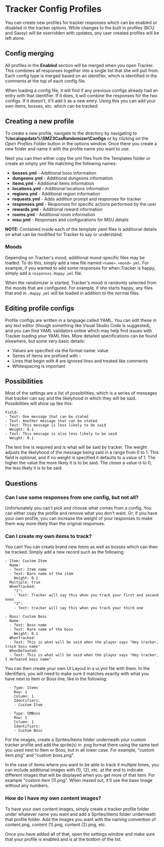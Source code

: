 # Tracker Config Profiles

You can create new profiles for tracker responses which can be enabled or disabled in the tracker options. While changes to the built in profiles (BCU and Sassy) will be overridden with updates, any user created profiles will be left alone.

## Config merging

All profiles in the **Enabled** section will be merged when you open Tracker. This combines all responses together into a single list that she will pull from. Each config type is merged based on an identifier, which is identified in the comments at the top of each config file.

When loading a config file, it will find if any previous configs already had an entry with that identifier. If it does, it will combine the responses for the two configs. If it doesn't, it'll add it as a new entry. Using this you can add your own items, bosses, etc. which can be tracked.

## Creating a new profile

To create a new profile, navigate to the directory by navigating to **%localappdata%\SMZ3CasRandomizer\Configs** or by clicking on the _Open Profiles Folder_ button in the options window. Once there you create a new folder and name it with the profile name you want to use.

Next you can then either copy the yml files from the Templates folder or create an empty yml file matching the following names:

- **bosses.yml** - Additional boss information
- **dungeons.yml** - Additional dungeons information
- **items.yml** - Additional items information
- **locations.yml** - Additional locations information
- **regions.yml** - Additional region information
- **requests.yml** - Adds addition prompt and responses for tracker
- **responses.yml** - Responses for specific actions performed by the user
- **rewards.yml** - Additional reward information
- **rooms.yml** - Additional room information
- **msu.yml** - Responses and configurations for MSU details

**NOTE:** Contained inside each of the template yaml files is additional details on what can be modified for Tracker to say or understand.

### Moods

Depending on Tracker's mood, additional mood-specific files may be loaded. To do this, simply add a new file named `<name>.<mood>.yml`. For example, if you wanted to add some responses for when Tracker is happy, simply add a `responses.Happy.yml` file. 

When the randomizer is started, Tracker's mood is randomly selected from the moods that are configured. For example, if she starts happy, any files that end in `.Happy.yml` will be loaded in addition to the normal files. 

## Editing profile configs

Profile configs are written in a language called YAML. You can edit these in any text editor (though something like Visual Studio Code is suggested), and you can find YAML validators online which may help find issues with Tracker loading your YAML files. More detailed specifications can be found elsewhere, but some very basic details:

- Values are specified via the format name: value
- Series of items are prefixed with -
- Lines that begin with # are ignored lines and treated like comments
- Whitespacing is important

## Possibilities

Most of the settings are a list of possibilities, which is a series of messages that tracker can say and the likelyhood in which they will be said. Possibilities will show up like this:

```
Field:
- Text: One message that can be stated
- Text: Another message that can be stated
- Text: This message is less likely to be said
  Weight: 0.1
- Text: This message is also less likely to be said
  Weight: 0.1
```

The text line is required and is what will be said by tracker. The weight adjusts the likelyhood of the message being said in a range from 0 to 1. This field is optional, and if no weight is specified it defaults to a value of 1. The higher the value the more likely it is to be said. The closer a value is to 0, the less likely it is to be said.

## Questions

### Can I use some responses from one config, but not all?

Unfortunately you can't pick and choose what comes from a config. You can either copy the profile and remove what you don't want. Or, if you have your own profile, you can increase the weight of your responses to make them way more likely than the original responses.

### Can I create my own items to track?

You can! You can create brand new items as well as bosses which can then be tracked. Simply add a new record such as the following:

```
- Item: Custom Item
  Name:
  - Text: Item name
  - Text: Rare name of the item
    Weight: 0.1
  Multiple: true
  WhenTracked:
    "1":
    - Text: Tracker will say this when you track your first and second ones
    "3":
    - Text: tracker will say this when you track your third one
```

```
- Boss: Custom Boss
  Name:
  - Text: Boss name
  - Text: Rare name of the boss
    Weight: 0.1
  WhenTracked:
  - Text: This is what will be said when the player says "Hey tracker, track boss name"
  WhenDefeated:
  - Text: This is what will be said when the player says "Hey tracker, I defeated boss name"
```

You can then create your own UI Layout in a ui.yml file with them. In the Identifiers, you will need to make sure it matches exactly with what you have next to Item or Boss line, like in the following:

```
  - Type: Items
    Row: 1
    Column: 1
    Identifiers:
    - Custom Item
```

```
  - Type: SMBoss
    Row: 1
    Column: 1
    Identifiers:
    - Custom Boss
```

For the images, create a Sprites/Items folder underneath your custom tracker profile and add the sprite(s) in .png format there using the same text you used next to Item or Boss, but in all lower case. For example, "custom item.png" and "custom boss.png".

In the case of items where you want to be able to track it multiple times, you can include additional images with (1), (2), etc. at the end to indicate different images that will be displayed when you get more of that item. For example "custom item (1).png". When maxed out, it'll use the base image without any numbers.

### How do I have my own content images?

To have your own content images, simply create a tracker profile folder under whatever name you want and add a Sprites/Items folder underneath that profile folder. Add the images you want with the naming convention of content.png, content (1).png, content (2).png, etc.

Once you have added all of that, open the settings window and make sure that your profile is enabled and is at the bottom of the list.
